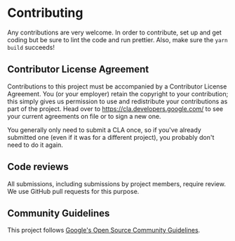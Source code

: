 # Contributing

Any contributions are very welcome. In order to contribute, set up and get
coding but be sure to lint the code and run prettier. Also, make sure the `yarn
build` succeeds!

## Contributor License Agreement

Contributions to this project must be accompanied by a Contributor License Agreement. You (or your employer) retain the copyright to your contribution; this simply gives us permission to use and redistribute your contributions as part of the project. Head over to https://cla.developers.google.com/ to see your current agreements on file or to sign a new one.

You generally only need to submit a CLA once, so if you've already submitted one (even if it was for a different project), you probably don't need to do it again.

## Code reviews

All submissions, including submissions by project members, require review. We
use GitHub pull requests for this purpose. 

## Community Guidelines

This project follows [Google's Open Source Community Guidelines](https://opensource.google/conduct/).
